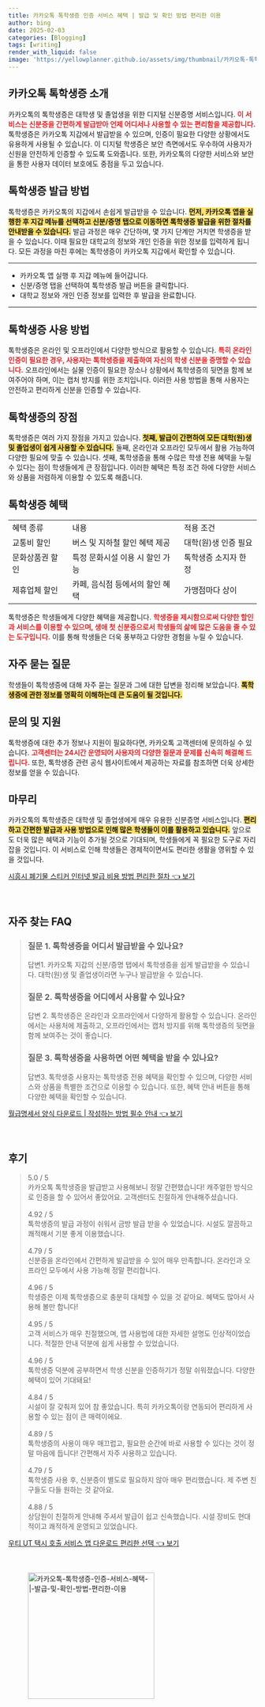 ```yaml
---
title: 카카오톡 톡학생증 인증 서비스 혜택 | 발급 및 확인 방법 편리한 이용
author: bing
date: 2025-02-03
categories: [Blogging]
tags: [writing]
render_with_liquid: false
image: 'https://yellowplanner.github.io/assets/img/thumbnail/카카오톡-톡학생증-인증-서비스-혜택-|-발급-및-확인-방법-편리한-이용.webp'
---
```



<h2 id='카카오톡_톡학생증_소개'>카카오톡 톡학생증 소개</h2>

<p>카카오톡의 톡학생증은 대학생 및 졸업생을 위한 디지털 신분증명 서비스입니다. <b><span style="color: #ee2323;">이 서비스는 신분증을 간편하게 발급받아 언제 어디서나 사용할 수 있는 편리함을 제공합니다.</span></b> 톡학생증은 카카오톡 지갑에서 발급받을 수 있으며, 인증이 필요한 다양한 상황에서도 유용하게 사용될 수 있습니다. 이 디지털 학생증은 보안 측면에서도 우수하여 사용자가 신원을 안전하게 인증할 수 있도록 도와줍니다. 또한, 카카오톡의 다양한 서비스와 보안을 통한 사용자 데이터 보호에도 중점을 두고 있습니다.</p>

<h2 id='톡학생증_발급_방법'>톡학생증 발급 방법</h2>

<p>톡학생증은 카카오톡의 지갑에서 손쉽게 발급받을 수 있습니다. <b><span style="background-color: #ffe066;">먼저, 카카오톡 앱을 실행한 후 지갑 메뉴를 선택하고 신분/증명 탭으로 이동하면 톡학생증 발급을 위한 절차를 안내받을 수 있습니다.</span></b> 발급 과정은 매우 간단하며, 몇 가지 단계만 거치면 학생증을 받을 수 있습니다. 이때 필요한 대학교의 정보와 개인 인증을 위한 정보를 입력하게 됩니다. 모든 과정을 마친 후에는 톡학생증이 카카오톡 지갑에서 확인할 수 있습니다.</p>

<hr />

<ul>
    <li>카카오톡 앱 실행 후 지갑 메뉴에 들어갑니다.</li>
    <li>신분/증명 탭을 선택하여 톡학생증 발급 버튼을 클릭합니다.</li>
    <li>대학교 정보와 개인 인증 정보를 입력한 후 발급을 완료합니다.</li>
</ul>

<hr />

<h2 id='톡학생증_사용_방법'>톡학생증 사용 방법</h2>

<p>톡학생증은 온라인 및 오프라인에서 다양한 방식으로 활용할 수 있습니다. <b><span style="color: #ee2323;">특히 온라인 인증이 필요한 경우, 사용자는 톡학생증을 제출하여 자신의 학생 신분을 증명할 수 있습니다.</span></b> 오프라인에서는 실물 인증이 필요한 장소나 상황에서 톡학생증의 뒷면을 함께 보여주어야 하며, 이는 캡처 방지를 위한 조치입니다. 이러한 사용 방법을 통해 사용자는 안전하고 편리하게 신분을 인증할 수 있습니다.</p>

<h2 id='톡학생증의_장점'>톡학생증의 장점</h2>

<p>톡학생증은 여러 가지 장점을 가지고 있습니다. <b><span style="background-color: #ffe066;">첫째, 발급이 간편하여 모든 대학(원)생 및 졸업생이 쉽게 사용할 수 있습니다.</span></b> 둘째, 온라인과 오프라인 모두에서 활용 가능하여 다양한 필요에 맞출 수 있습니다. 셋째, 톡학생증을 통해 수많은 학생 전용 혜택을 누릴 수 있다는 점이 학생들에게 큰 장점입니다. 이러한 혜택은 특정 조건 하에 다양한 서비스와 상품을 저렴하게 이용할 수 있도록 해줍니다.</p>

<h2 id='톡학생증_혜택'>톡학생증 혜택</h2>

<table>
    <tr>
        <td>혜택 종류</td>
        <td>내용</td>
        <td>적용 조건</td>
    </tr>
    <tr>
        <td>교통비 할인</td>
        <td>버스 및 지하철 할인 혜택 제공</td>
        <td>대학(원)생 인증 필요</td>
    </tr>
    <tr>
        <td>문화상품권 할인</td>
        <td>특정 문화시설 이용 시 할인 가능</td>
        <td>톡학생증 소지자 한정</td>
    </tr>
    <tr>
        <td>제휴업체 할인</td>
        <td>카페, 음식점 등에서의 할인 혜택</td>
        <td>가맹점마다 상이</td>
    </tr>
</table>

<p>톡학생증은 학생들에게 다양한 혜택을 제공합니다. <b><span style="color: #ee2323;">학생증을 제시함으로써 다양한 할인과 서비스를 이용할 수 있으며, 생애 첫 신분증으로서 학생들의 삶에 많은 도움을 줄 수 있는 도구입니다.</span></b> 이를 통해 학생들은 더욱 풍부하고 다양한 경험을 누릴 수 있습니다.</p>

<h2 id='자주_묻는_질문'>자주 묻는 질문</h2>

<p>학생들이 톡학생증에 대해 자주 묻는 질문과 그에 대한 답변을 정리해 보았습니다. <b><span style="background-color: #ffe066;">톡학생증에 관한 정보를 명확히 이해하는데 큰 도움이 될 것입니다.</span></b></p>

<h2 id='문의_및_지원'>문의 및 지원</h2>

<p>톡학생증에 대한 추가 정보나 지원이 필요하다면, 카카오톡 고객센터에 문의하실 수 있습니다. <b><span style="color: #ee2323;">고객센터는 24시간 운영되어 사용자의 다양한 질문과 문제를 신속히 해결해 드립니다.</span></b> 또한, 톡학생증 관련 공식 웹사이트에서 제공하는 자료를 참조하면 더욱 상세한 정보를 얻을 수 있습니다.</p>

<h2 id='마무리'>마무리</h2>

<p>카카오톡의 톡학생증은 대학생 및 졸업생에게 매우 유용한 신분증명 서비스입니다. <b><span style="background-color: #ffe066;">편리하고 간편한 발급과 사용 방법으로 인해 많은 학생들이 이를 활용하고 있습니다.</span></b> 앞으로도 더욱 많은 혜택과 기능이 추가될 것으로 기대되며, 학생들에게 꼭 필요한 도구로 자리 잡을 것입니다. 이 서비스로 인해 학생들은 경제적이면서도 편리한 생활을 영위할 수 있을 것입니다.</p>


<p><a class="click-button" title="시흥시 폐기물 스티커 인터넷 발급 비용 방법 편리한 절차" href="https://yellowplanner.github.io/posts/%EC%8B%9C%ED%9D%A5%EC%8B%9C-%ED%8F%90%EA%B8%B0%EB%AC%BC-%EC%8A%A4%ED%8B%B0%EC%BB%A4-%EC%9D%B8%ED%84%B0%EB%84%B7-%EB%B0%9C%EA%B8%89-%EB%B9%84%EC%9A%A9-%EB%B0%A9%EB%B2%95-%ED%8E%B8%EB%A6%AC%ED%95%9C-%EC%A0%88%EC%B0%A8/" rel="dofollow">시흥시 폐기물 스티커 인터넷 발급 비용 방법 편리한 절차 👈 보기</a></p><br>
<h2 id='자주_찾는_FAQ'>자주 찾는 FAQ</h2>
<div itemscope="" itemtype="https://schema.org/FAQPage"> 
<blockquote> 
<div itemscope="" itemprop="mainEntity" itemtype="https://schema.org/Question"> 
<h3 itemprop="name">질문 1. 톡학생증을 어디서 발급받을 수 있나요? </h3> 
<div itemscope="" itemprop="acceptedAnswer" itemtype="https://schema.org/Answer"> 
<span itemprop="text"> 
<p>답변1. 카카오톡 지갑의 신분/증명 탭에서 톡학생증을 쉽게 발급받을 수 있습니다. 대학(원)생 및 졸업생이라면 누구나 발급받을 수 있습니다.</p> 
</span> 
</div> 
</div> 
<div itemscope="" itemprop="mainEntity" itemtype="https://schema.org/Question"> 
<h3 itemprop="name">질문 2. 톡학생증을 어디에서 사용할 수 있나요? </h3> 
<div itemscope="" itemprop="acceptedAnswer" itemtype="https://schema.org/Answer"> 
<span itemprop="text"> 
<p>답변 2. 톡학생증은 온라인과 오프라인에서 다양하게 활용할 수 있습니다. 온라인에서는 사용처에 제출하고, 오프라인에서는 캡처 방지를 위해 톡학생증의 뒷면을 함께 보여주는 것이 좋습니다.</p> 
</span> 
</div> 
</div> 
<div itemscope="" itemprop="mainEntity" itemtype="https://schema.org/Question"> 
<h3 itemprop="name">질문 3. 톡학생증을 사용하면 어떤 혜택을 받을 수 있나요?</h3> 
<div itemscope="" itemprop="acceptedAnswer" itemtype="https://schema.org/Answer"> 
<span itemprop="text"> 
<p>답변3. 톡학생증 사용자는 톡학생증 전용 혜택을 확인할 수 있으며, 다양한 서비스와 상품을 특별한 조건으로 이용할 수 있습니다. 또한, 혜택 안내 버튼을 통해 다양한 혜택을 확인할 수 있습니다.</p> 
</span> 
</div> 
</div> 
</blockquote> 
</div>
<p><a class="click-button" title="월급명세서 양식 다운로드 | 작성하는 방법 필수 안내" href="https://yellowplanner.github.io/posts/%EC%9B%94%EA%B8%89%EB%AA%85%EC%84%B8%EC%84%9C-%EC%96%91%EC%8B%9D-%EB%8B%A4%EC%9A%B4%EB%A1%9C%EB%93%9C-%EC%9E%91%EC%84%B1%ED%95%98%EB%8A%94-%EB%B0%A9%EB%B2%95-%ED%95%84%EC%88%98-%EC%95%88%EB%82%B4/" rel="dofollow">월급명세서 양식 다운로드 | 작성하는 방법 필수 안내 👈 보기</a></p><br>
<h2 id='후기'>후기</h2>
<div itemscope itemtype="https://schema.org/Product">
  <blockquote>
  <div itemprop="review" itemscope itemtype="https://schema.org/Review">
      <div itemprop="reviewRating" itemscope itemtype="https://schema.org/Rating"> <span itemprop="ratingValue">5.0</span> / <span itemprop="bestRating">5</span> </div>
      <span itemprop="reviewBody">카카오톡 톡학생증을 발급받고 사용해보니 정말 간편했습니다! 캐주얼한 방식으로 인증을 할 수 있어서 좋았어요. 고객센터도 친절하게 안내해주셨습니다.</span>
  </div>
  <br>
  <div itemprop="review" itemscope itemtype="https://schema.org/Review">
      <div itemprop="reviewRating" itemscope itemtype="https://schema.org/Rating"> <span itemprop="ratingValue">4.92</span> / <span itemprop="bestRating">5</span> </div>
      <span itemprop="reviewBody">톡학생증의 발급 과정이 쉬워서 금방 발급 받을 수 있었습니다. 시설도 깔끔하고 쾌적해서 기분 좋게 이용했습니다.</span>
  </div>
  <br>
  <div itemprop="review" itemscope itemtype="https://schema.org/Review">
      <div itemprop="reviewRating" itemscope itemtype="https://schema.org/Rating"> <span itemprop="ratingValue">4.79</span> / <span itemprop="bestRating">5</span> </div>
      <span itemprop="reviewBody">신분증을 온라인에서 간편하게 발급받을 수 있어 매우 만족합니다. 온라인과 오프라인 모두에서 사용 가능해 정말 편리합니다.</span>
  </div>
  <br>
  <div itemprop="review" itemscope itemtype="https://schema.org/Review">
      <div itemprop="reviewRating" itemscope itemtype="https://schema.org/Rating"> <span itemprop="ratingValue">4.96</span> / <span itemprop="bestRating">5</span> </div>
      <span itemprop="reviewBody">학생증은 이제 톡학생증으로 충분히 대체할 수 있을 것 같아요. 혜택도 많아서 사용해 볼만 합니다!</span>
  </div>
  <br>
  <div itemprop="review" itemscope itemtype="https://schema.org/Review">
      <div itemprop="reviewRating" itemscope itemtype="https://schema.org/Rating"> <span itemprop="ratingValue">4.95</span> / <span itemprop="bestRating">5</span> </div>
      <span itemprop="reviewBody">고객 서비스가 매우 친절했으며, 앱 사용법에 대한 자세한 설명도 인상적이었습니다. 적절한 안내 덕분에 쉽게 사용할 수 있었습니다.</span>
  </div>
  <br>
  <div itemprop="review" itemscope itemtype="https://schema.org/Review">
      <div itemprop="reviewRating" itemscope itemtype="https://schema.org/Rating"> <span itemprop="ratingValue">4.96</span> / <span itemprop="bestRating">5</span> </div>
      <span itemprop="reviewBody">톡학생증 덕분에 공부하면서 학생 신분을 인증하기가 정말 쉬워졌습니다. 다양한 혜택이 있어 기대돼요!</span>
  </div>
  <br>
  <div itemprop="review" itemscope itemtype="https://schema.org/Review">
      <div itemprop="reviewRating" itemscope itemtype="https://schema.org/Rating"> <span itemprop="ratingValue">4.84</span> / <span itemprop="bestRating">5</span> </div>
      <span itemprop="reviewBody">시설이 잘 갖춰져 있어 참 좋았습니다. 특히 카카오톡이랑 연동되어 편리하게 사용할 수 있는 점이 큰 매력이에요.</span>
  </div>
  <br>
  <div itemprop="review" itemscope itemtype="https://schema.org/Review">
      <div itemprop="reviewRating" itemscope itemtype="https://schema.org/Rating"> <span itemprop="ratingValue">4.89</span> / <span itemprop="bestRating">5</span> </div>
      <span itemprop="reviewBody">톡학생증의 사용이 매우 매끄럽고, 필요한 순간에 바로 사용할 수 있다는 것이 정말 마음에 듭니다! 간편해서 자주 사용하고 있습니다.</span>
  </div>
  <br>
  <div itemprop="review" itemscope itemtype="https://schema.org/Review">
      <div itemprop="reviewRating" itemscope itemtype="https://schema.org/Rating"> <span itemprop="ratingValue">4.79</span> / <span itemprop="bestRating">5</span> </div>
      <span itemprop="reviewBody">톡학생증 사용 후, 신분증이 별도로 필요하지 않아 매우 편리했습니다. 제 주변 친구들도 다들 원하는 것 같아요.</span>
  </div>
  <br>
  <div itemprop="review" itemscope itemtype="https://schema.org/Review">
      <div itemprop="reviewRating" itemscope itemtype="https://schema.org/Rating"> <span itemprop="ratingValue">4.88</span> / <span itemprop="bestRating">5</span> </div>
      <span itemprop="reviewBody">상담원이 친절하게 안내해 주셔서 발급이 쉽고 신속했습니다. 시설 장비도 현대적이고 쾌적하게 운영되고 있었습니다.</span>
  </div>
  </blockquote>
</div>
<p><a class="click-button" title="우티 UT 택시 호출 서비스 앱 다운로드 편리한 선택" href="https://yellowplanner.github.io/posts/%EC%9A%B0%ED%8B%B0-UT-%ED%83%9D%EC%8B%9C-%ED%98%B8%EC%B6%9C-%EC%84%9C%EB%B9%84%EC%8A%A4-%EC%95%B1-%EB%8B%A4%EC%9A%B4%EB%A1%9C%EB%93%9C-%ED%8E%B8%EB%A6%AC%ED%95%9C-%EC%84%A0%ED%83%9D/" rel="dofollow">우티 UT 택시 호출 서비스 앱 다운로드 편리한 선택 👈 보기</a></p><br>
<figure class="image"><img src="https://yellowplanner.github.io/assets/img/thumbnail/카카오톡-톡학생증-인증-서비스-혜택-|-발급-및-확인-방법-편리한-이용.webp" alt="카카오톡-톡학생증-인증-서비스-혜택-|-발급-및-확인-방법-편리한-이용" width="256" height="256"></figure>